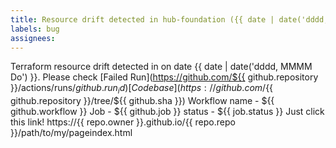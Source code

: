 ```yaml
---
title: Resource drift detected in hub-foundation ({{ date | date('dddd, MMMM Do') }})
labels: bug
assignees: 
---
```

Terraform resource drift detected in on date {{ date | date('dddd, MMMM Do') }}. Please check
[Failed Run](https://github.com/${{ github.repository }}/actions/runs/${{ github.run_id }})
[Codebase](https://github.com/${{ github.repository }}/tree/${{ github.sha }})
Workflow name - ${{ github.workflow }}
Job -           ${{ github.job }}
status -        ${{ job.status }}
Just click this link! https://{{ repo.owner }}.github.io/{{ repo.repo }}/path/to/my/pageindex.html